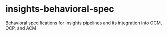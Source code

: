 # insights-behavioral-spec
Behavioral specifications for Insights pipelines and its integration into OCM, OCP, and ACM
